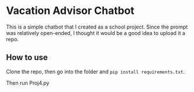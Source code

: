 # Vacation Advisor Chatbot
This is a simple chatbot that I created as a school project. Since the prompt was relatively open-ended, I thought it would be a good idea to upload it a repo.

## How to use
Clone the repo, then go into the folder and `pip install requirements.txt`.

Then run Proj4.py
